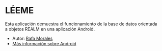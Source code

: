 # LÉEME #

Esta aplicación demuestra el funcionamiento de la base de datos orientada a objetos REALM en una aplicación Android.

* Autor: [Rafa Morales](http://www.ticarte.com/usuario/rafa-morales)
* [Más información sobre Android](http://www.ticarte.com/contenido/android-guia-de-referencia-para-el-desarrollo-de-aplicaciones-moviles)
